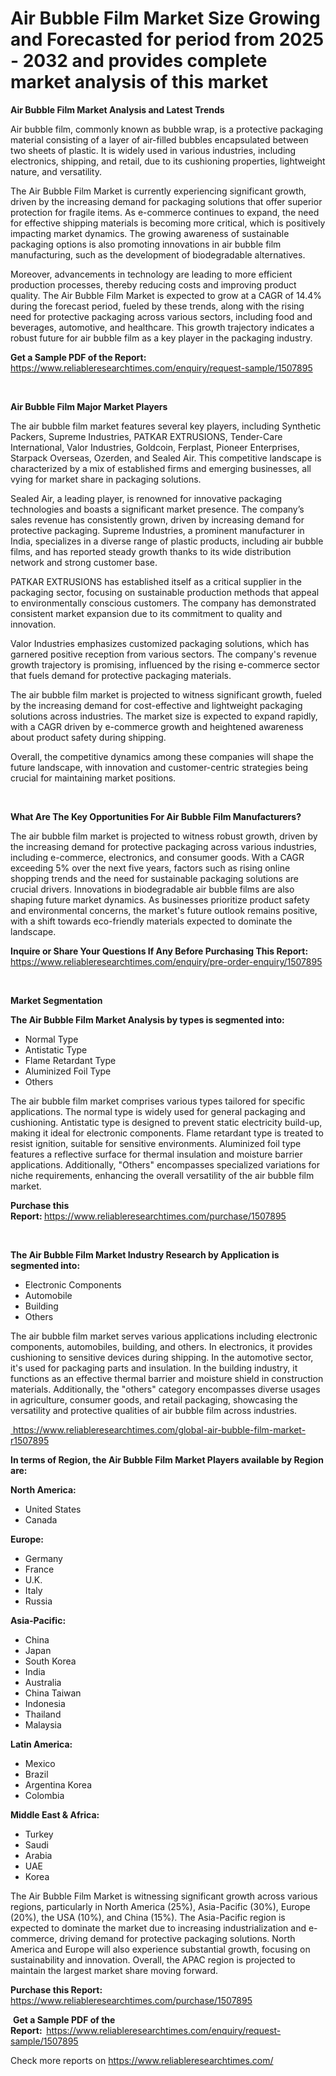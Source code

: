 <p><h1>Air Bubble Film Market Size Growing and Forecasted for period from 2025 - 2032 and provides complete market analysis of this market</h1></p><p><strong>Air Bubble Film Market Analysis and Latest Trends</strong></p>
<p><p>Air bubble film, commonly known as bubble wrap, is a protective packaging material consisting of a layer of air-filled bubbles encapsulated between two sheets of plastic. It is widely used in various industries, including electronics, shipping, and retail, due to its cushioning properties, lightweight nature, and versatility.</p><p>The Air Bubble Film Market is currently experiencing significant growth, driven by the increasing demand for packaging solutions that offer superior protection for fragile items. As e-commerce continues to expand, the need for effective shipping materials is becoming more critical, which is positively impacting market dynamics. The growing awareness of sustainable packaging options is also promoting innovations in air bubble film manufacturing, such as the development of biodegradable alternatives.</p><p>Moreover, advancements in technology are leading to more efficient production processes, thereby reducing costs and improving product quality. The Air Bubble Film Market is expected to grow at a CAGR of 14.4% during the forecast period, fueled by these trends, along with the rising need for protective packaging across various sectors, including food and beverages, automotive, and healthcare. This growth trajectory indicates a robust future for air bubble film as a key player in the packaging industry.</p></p>
<p><strong>Get a Sample PDF of the Report:&nbsp;</strong> <a href="https://www.reliableresearchtimes.com/enquiry/request-sample/1507895?utm_campaign=3565&utm_medium=2&utm_source=Github&utm_content=ia&utm_term=23032025&utm_id=air-bubble-film">https://www.reliableresearchtimes.com/enquiry/request-sample/1507895</a></p>
<p>&nbsp;</p>
<p><strong>Air Bubble Film Major Market Players</strong></p>
<p><p>The air bubble film market features several key players, including Synthetic Packers, Supreme Industries, PATKAR EXTRUSIONS, Tender-Care International, Valor Industries, Goldcoin, Ferplast, Pioneer Enterprises, Starpack Overseas, Ozerden, and Sealed Air. This competitive landscape is characterized by a mix of established firms and emerging businesses, all vying for market share in packaging solutions.</p><p>Sealed Air, a leading player, is renowned for innovative packaging technologies and boasts a significant market presence. The company’s sales revenue has consistently grown, driven by increasing demand for protective packaging. Supreme Industries, a prominent manufacturer in India, specializes in a diverse range of plastic products, including air bubble films, and has reported steady growth thanks to its wide distribution network and strong customer base.</p><p>PATKAR EXTRUSIONS has established itself as a critical supplier in the packaging sector, focusing on sustainable production methods that appeal to environmentally conscious customers. The company has demonstrated consistent market expansion due to its commitment to quality and innovation.</p><p>Valor Industries emphasizes customized packaging solutions, which has garnered positive reception from various sectors. The company's revenue growth trajectory is promising, influenced by the rising e-commerce sector that fuels demand for protective packaging materials.</p><p>The air bubble film market is projected to witness significant growth, fueled by the increasing demand for cost-effective and lightweight packaging solutions across industries. The market size is expected to expand rapidly, with a CAGR driven by e-commerce growth and heightened awareness about product safety during shipping.</p><p>Overall, the competitive dynamics among these companies will shape the future landscape, with innovation and customer-centric strategies being crucial for maintaining market positions.</p></p>
<p>&nbsp;</p>
<p><strong>What Are The Key Opportunities For Air Bubble Film Manufacturers?</strong></p>
<p><p>The air bubble film market is projected to witness robust growth, driven by the increasing demand for protective packaging across various industries, including e-commerce, electronics, and consumer goods. With a CAGR exceeding 5% over the next five years, factors such as rising online shopping trends and the need for sustainable packaging solutions are crucial drivers. Innovations in biodegradable air bubble films are also shaping future market dynamics. As businesses prioritize product safety and environmental concerns, the market's future outlook remains positive, with a shift towards eco-friendly materials expected to dominate the landscape.</p></p>
<p><strong>Inquire or Share Your Questions If Any Before Purchasing This Report:</strong> <a href="https://www.reliableresearchtimes.com/enquiry/pre-order-enquiry/1507895?utm_campaign=3565&utm_medium=2&utm_source=Github&utm_content=ia&utm_term=23032025&utm_id=air-bubble-film">https://www.reliableresearchtimes.com/enquiry/pre-order-enquiry/1507895</a></p>
<p>&nbsp;</p>
<p><strong>Market Segmentation</strong></p>
<p><strong>The Air Bubble Film Market Analysis by types is segmented into:</strong></p>
<p><ul><li>Normal Type</li><li>Antistatic Type</li><li>Flame Retardant Type</li><li>Aluminized Foil Type</li><li>Others</li></ul></p>
<p><p>The air bubble film market comprises various types tailored for specific applications. The normal type is widely used for general packaging and cushioning. Antistatic type is designed to prevent static electricity build-up, making it ideal for electronic components. Flame retardant type is treated to resist ignition, suitable for sensitive environments. Aluminized foil type features a reflective surface for thermal insulation and moisture barrier applications. Additionally, "Others" encompasses specialized variations for niche requirements, enhancing the overall versatility of the air bubble film market.</p></p>
<p><strong>Purchase this Report:&nbsp;</strong><a href="https://www.reliableresearchtimes.com/purchase/1507895?utm_campaign=3565&utm_medium=2&utm_source=Github&utm_content=ia&utm_term=23032025&utm_id=air-bubble-film">https://www.reliableresearchtimes.com/purchase/1507895</a></p>
<p>&nbsp;</p>
<p><strong>The Air Bubble Film Market Industry Research by Application is segmented into:</strong></p>
<p><ul><li>Electronic Components</li><li>Automobile</li><li>Building</li><li>Others</li></ul></p>
<p><p>The air bubble film market serves various applications including electronic components, automobiles, building, and others. In electronics, it provides cushioning to sensitive devices during shipping. In the automotive sector, it's used for packaging parts and insulation. In the building industry, it functions as an effective thermal barrier and moisture shield in construction materials. Additionally, the "others" category encompasses diverse usages in agriculture, consumer goods, and retail packaging, showcasing the versatility and protective qualities of air bubble film across industries.</p></p>
<p><a href="https://www.reliableresearchtimes.com/global-air-bubble-film-market-r1507895?utm_campaign=3565&utm_medium=2&utm_source=Github&utm_content=ia&utm_term=23032025&utm_id=air-bubble-film">&nbsp;https://www.reliableresearchtimes.com/global-air-bubble-film-market-r1507895</a></p>
<p><strong>In terms of Region, the Air Bubble Film Market Players available by Region are:</strong></p>
<p>
    <p> <strong> North America: </strong>
        <ul>
            <li>United States</li>
            <li>Canada</li>
        </ul>
        </p> 
    <p> <strong> Europe: </strong>
        <ul>
            <li>Germany</li>
            <li>France</li>
            <li>U.K.</li>
            <li>Italy</li>
            <li>Russia</li>
        </ul>
        </p> 
    <p> <strong> Asia-Pacific: </strong>
        <ul>
            <li>China</li>
            <li>Japan</li>
            <li>South Korea</li>
            <li>India</li>
            <li>Australia</li>
            <li>China Taiwan</li>
            <li>Indonesia</li>
            <li>Thailand</li>
            <li>Malaysia</li>
        </ul>
        </p> 
    <p> <strong> Latin America: </strong>
        <ul>
            <li>Mexico</li>
            <li>Brazil</li>
            <li>Argentina Korea</li>
            <li>Colombia</li>
        </ul>
        </p> 
    <p> <strong> Middle East & Africa: </strong>
        <ul>
            <li>Turkey</li>
            <li>Saudi</li>
            <li>Arabia</li>
            <li>UAE</li>
            <li>Korea</li>
        </ul>
    </p>
    </p>
<p><p>The Air Bubble Film Market is witnessing significant growth across various regions, particularly in North America (25%), Asia-Pacific (30%), Europe (20%), the USA (10%), and China (15%). The Asia-Pacific region is expected to dominate the market due to increasing industrialization and e-commerce, driving demand for protective packaging solutions. North America and Europe will also experience substantial growth, focusing on sustainability and innovation. Overall, the APAC region is projected to maintain the largest market share moving forward.</p></p>
<p><strong>Purchase this Report: </strong><a href="https://www.reliableresearchtimes.com/purchase/1507895?utm_campaign=3565&utm_medium=2&utm_source=Github&utm_content=ia&utm_term=23032025&utm_id=air-bubble-film">https://www.reliableresearchtimes.com/purchase/1507895</a></p>
<p>&nbsp;<strong>Get a Sample PDF of the Report:&nbsp;&nbsp;</strong><a href="https://www.reliableresearchtimes.com/enquiry/request-sample/1507895?utm_campaign=3565&utm_medium=2&utm_source=Github&utm_content=ia&utm_term=23032025&utm_id=air-bubble-film">https://www.reliableresearchtimes.com/enquiry/request-sample/1507895</a></p>
<p><strong></strong></p>
<p>Check more reports on <a href="https://www.reliableresearchtimes.com/?utm_campaign=3565&utm_medium=2&utm_source=Github&utm_content=ia&utm_term=23032025&utm_id=air-bubble-film">https://www.reliableresearchtimes.com/</a></p>